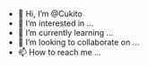 - 👋 Hi, I’m @Cukito
- 👀 I’m interested in ...
- 🌱 I’m currently learning ...
- 💞️ I’m looking to collaborate on ...
- 📫 How to reach me ...

<!---
Cukito/Cukito is a ✨ special ✨ repository because its `README.md` (this file) appears on your GitHub profile.
You can click the Preview link to take a look at your changes.
--->
